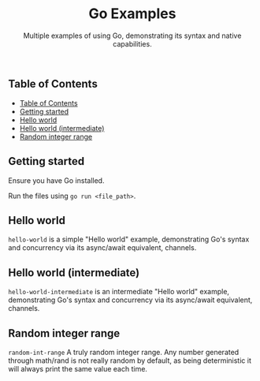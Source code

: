 <h1 align="center">Go Examples</h1>
<p align="center">Multiple examples of using Go, demonstrating its syntax and native capabilities.</p>
<br />

## Table of Contents
- [Table of Contents](#table-of-contents)
- [Getting started](#getting-started)
- [Hello world](#hello-world)
- [Hello world (intermediate)](#hello-world-intermediate)
- [Random integer range](#random-integer-range)

## Getting started

Ensure you have Go installed.

Run the files using `go run <file_path>`.

## Hello world

`hello-world` is a simple "Hello world" example, demonstrating Go's syntax and concurrency via its async/await equivalent, channels.

## Hello world (intermediate)

`hello-world-intermediate` is an intermediate "Hello world" example, demonstrating Go's syntax and concurrency via its async/await equivalent, channels.

## Random integer range

`random-int-range` A truly random integer range. Any number generated through math/rand is not really random by default, as being deterministic it will always print the same value each time.
